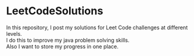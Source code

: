 ﻿# LeetCodeSolutions    
In this repository, I post my solutions for Leet Code challenges at different levels.    
I do this to improve my java problem solving skills.    
Also I want to store my progress in one place.  

